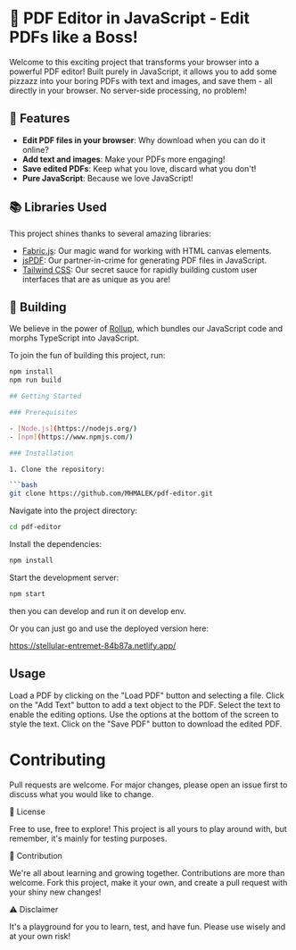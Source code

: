 # 🚀 PDF Editor in JavaScript - Edit PDFs like a Boss!

Welcome to this exciting project that transforms your browser into a powerful PDF editor! Built purely in JavaScript, it allows you to add some pizzazz into your boring PDFs with text and images, and save them - all directly in your browser. No server-side processing, no problem!

## 🎉 Features

- **Edit PDF files in your browser**: Why download when you can do it online?
- **Add text and images**: Make your PDFs more engaging!
- **Save edited PDFs**: Keep what you love, discard what you don't!
- **Pure JavaScript**: Because we love JavaScript!

## 📚 Libraries Used

This project shines thanks to several amazing libraries:

- [Fabric.js](http://fabricjs.com/): Our magic wand for working with HTML canvas elements.
- [jsPDF](https://github.com/MrRio/jsPDF): Our partner-in-crime for generating PDF files in JavaScript.
- [Tailwind CSS](https://tailwindcss.com/): Our secret sauce for rapidly building custom user interfaces that are as unique as you are!

## 🔨 Building

We believe in the power of [Rollup](https://rollupjs.org/), which bundles our JavaScript code and morphs TypeScript into JavaScript.

To join the fun of building this project, run:

```bash
npm install
npm run build

## Getting Started

### Prerequisites

- [Node.js](https://nodejs.org/)
- [npm](https://www.npmjs.com/)

### Installation

1. Clone the repository:

```bash
git clone https://github.com/MHMALEK/pdf-editor.git
```

Navigate into the project directory:

```bash
cd pdf-editor
```

Install the dependencies:

```bash
npm install
```

Start the development server:

```bash
npm start
```

then you can develop and run it on develop env.

Or you can just go and use the deployed version here:

https://stellular-entremet-84b87a.netlify.app/

## Usage
Load a PDF by clicking on the "Load PDF" button and selecting a file.
Click on the "Add Text" button to add a text object to the PDF.
Select the text to enable the editing options.
Use the options at the bottom of the screen to style the text.
Click on the "Save PDF" button to download the edited PDF.

# Contributing
Pull requests are welcome. For major changes, please open an issue first to discuss what you would like to change.


🎁 License

Free to use, free to explore! This project is all yours to play around with, but remember, it's mainly for testing purposes.


🤝 Contribution

We're all about learning and growing together. Contributions are more than welcome. Fork this project, make it your own, and create a pull request with your shiny new changes!


⚠️ Disclaimer

It's a playground for you to learn, test, and have fun. Please use wisely and at your own risk!
